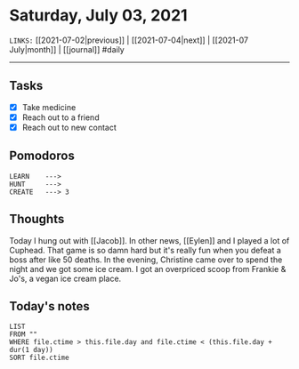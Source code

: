 # Saturday, July 03, 2021
`LINKS:` [[2021-07-02|previous]] | [[2021-07-04|next]] | [[2021-07 July|month]] | [[journal]] 
#daily

---
## Tasks
- [x] Take medicine
- [x]  Reach out to a friend
- [x] Reach out to new contact

## Pomodoros
```
LEARN    ---> 
HUNT     ---> 
CREATE   ---> 3
```

## Thoughts
Today I hung out with [[Jacob]]. In other news, [[Eylen]] and I played a lot of Cuphead. That game is so damn hard but it's really fun when you defeat a boss after like 50 deaths. In the evening, Christine came over to spend the night and we got some ice cream. I got an overpriced scoop from Frankie & Jo's, a vegan ice cream place. 

## Today's notes
```dataview
LIST 
FROM ""
WHERE file.ctime > this.file.day and file.ctime < (this.file.day + dur(1 day))
SORT file.ctime
```
